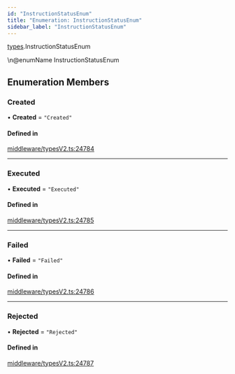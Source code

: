 ```yaml
---
id: "InstructionStatusEnum"
title: "Enumeration: InstructionStatusEnum"
sidebar_label: "InstructionStatusEnum"
---
```


[types](../../../modules/Types/Types.md).InstructionStatusEnum

\n@enumName InstructionStatusEnum

## Enumeration Members

### Created

• **Created** = ``"Created"``

#### Defined in

[middleware/typesV2.ts:24784](https://github.com/PolymeshAssociation/polymesh-sdk/blob/5a778578/src/middleware/typesV2.ts#L24784)

___

### Executed

• **Executed** = ``"Executed"``

#### Defined in

[middleware/typesV2.ts:24785](https://github.com/PolymeshAssociation/polymesh-sdk/blob/5a778578/src/middleware/typesV2.ts#L24785)

___

### Failed

• **Failed** = ``"Failed"``

#### Defined in

[middleware/typesV2.ts:24786](https://github.com/PolymeshAssociation/polymesh-sdk/blob/5a778578/src/middleware/typesV2.ts#L24786)

___

### Rejected

• **Rejected** = ``"Rejected"``

#### Defined in

[middleware/typesV2.ts:24787](https://github.com/PolymeshAssociation/polymesh-sdk/blob/5a778578/src/middleware/typesV2.ts#L24787)
